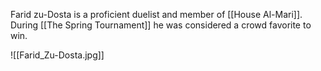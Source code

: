 Farid zu-Dosta is a proficient duelist and member of [[House Al-Mari]]. During [[The Spring Tournament]] he was considered a crowd favorite to win.

![[Farid_Zu-Dosta.jpg]]